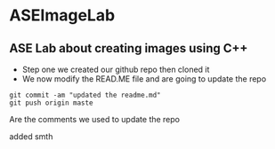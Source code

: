 # ASEImageLab

## ASE Lab about creating images using C++

- Step one we created our github repo then cloned it
- We now modify the READ.ME file and are going to update the repo

```
git commit -am "updated the readme.md"
git push origin maste
```

Are the comments we used to update the repo

added smth
